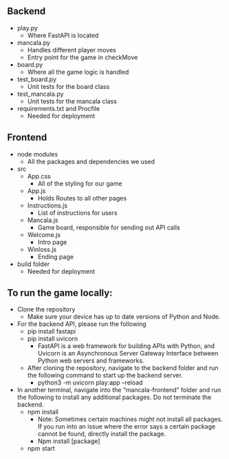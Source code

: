 ## Backend
  * play.py
    *  Where FastAPI is located
  * mancala.py
    *  Handles different player moves
    *  Entry point for the game in checkMove
  * board.py
    *  Where all the game logic is handled
  * test_board.py
    *  Unit tests for the board class
  * test_mancala.py
    *  Unit tests for the mancala class
  * requirements.txt and Procfile
    *  Needed for deployment 
## Frontend 
  * node modules
    *  All the packages and dependencies we used
  * src
    *  App.css
        * All of the styling for our game
    *  App.js
        * Holds Routes to all other pages 
    *  Instructions.js
        * List of instructions for users 
    *  Mancala.js
        * Game board, responsible for sending out API calls 
    *  Welcome.js
        * Intro page 
    *  Winloss.js
        * Ending page 
  * build folder
    *  Needed for deployment

## To run the game locally:
  * Clone the repository
     * Make sure your device has up to date versions of Python and Node.  
  * For the backend API, please run the following  
     * pip install fastapi
     * pip install uvicorn 
        * FastAPI is a web framework for building APIs with Python, and Uvicorn is an Asynchronous Server Gateway Interface between Python web servers and frameworks.  
     * After cloning the repository, navigate to the backend folder and run the following command to start up the backend server.
       * python3 -m uvicorn play:app –reload
  * In another terminal, navigate into the “mancala-frontend” folder and run the following to install any additional packages. Do not terminate the backend.
    * npm install
       * Note: Sometimes certain machines might not install all packages. If you run into an issue where the error says a certain package cannot be found, directly install the package.
       * Npm install [package]
    * npm start  
   
